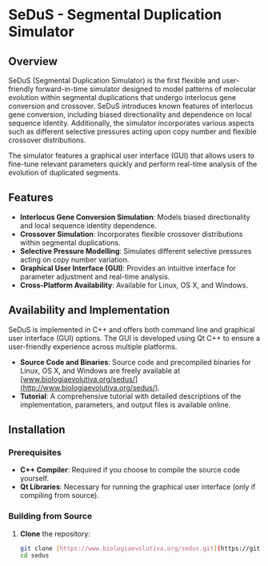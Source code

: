 # SeDuS - Segmental Duplication Simulator

## Overview

SeDuS (Segmental Duplication Simulator) is the first flexible and user-friendly forward-in-time simulator designed to model patterns of molecular evolution within segmental duplications that undergo interlocus gene conversion and crossover. SeDuS introduces known features of interlocus gene conversion, including biased directionality and dependence on local sequence identity. Additionally, the simulator incorporates various aspects such as different selective pressures acting upon copy number and flexible crossover distributions.

The simulator features a graphical user interface (GUI) that allows users to fine-tune relevant parameters quickly and perform real-time analysis of the evolution of duplicated segments.

## Features

- **Interlocus Gene Conversion Simulation**: Models biased directionality and local sequence identity dependence.
- **Crossover Simulation**: Incorporates flexible crossover distributions within segmental duplications.
- **Selective Pressure Modelling**: Simulates different selective pressures acting on copy number variation.
- **Graphical User Interface (GUI)**: Provides an intuitive interface for parameter adjustment and real-time analysis.
- **Cross-Platform Availability**: Available for Linux, OS X, and Windows.

## Availability and Implementation

SeDuS is implemented in C++ and offers both command line and graphical user interface (GUI) options. The GUI is developed using Qt C++ to ensure a user-friendly experience across multiple platforms.

- **Source Code and Binaries**: Source code and precompiled binaries for Linux, OS X, and Windows are freely available at [www.biologiaevolutiva.org/sedus/](http://www.biologiaevolutiva.org/sedus/).
- **Tutorial**: A comprehensive tutorial with detailed descriptions of the implementation, parameters, and output files is available online.

## Installation

### Prerequisites

- **C++ Compiler**: Required if you choose to compile the source code yourself.
- **Qt Libraries**: Necessary for running the graphical user interface (only if compiling from source).
  
### Building from Source

1. **Clone** the repository:
   ```bash
   git clone [https://www.biologiaevolutiva.org/sedus.git](https://github.com/jmanuelfuentes/sedus.git)
   cd sedus

